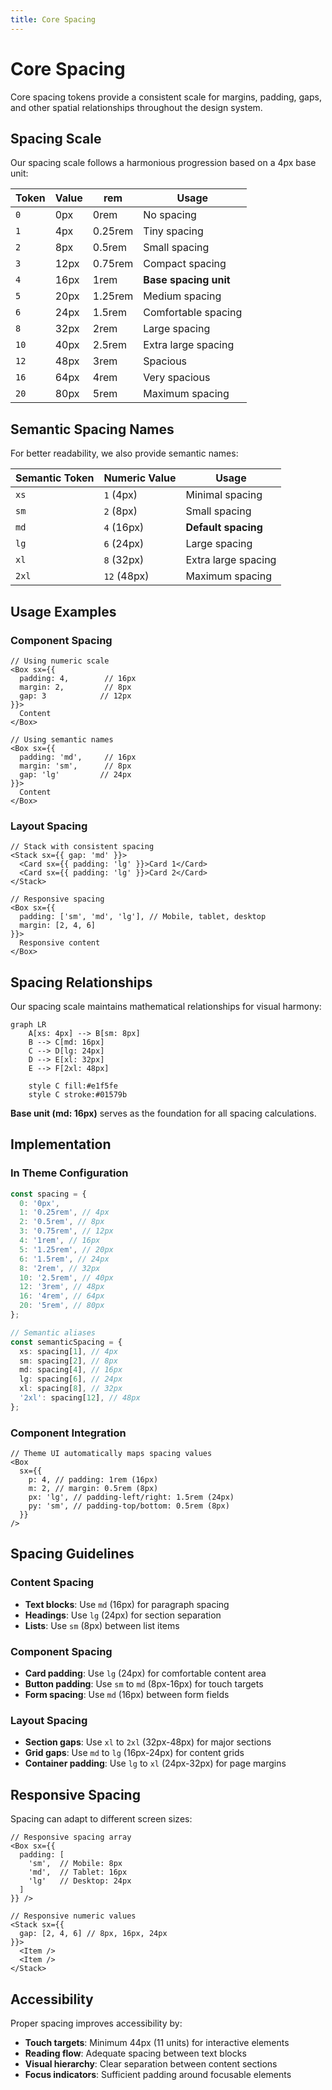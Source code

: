 ```yaml
---
title: Core Spacing
---
```


# Core Spacing

Core spacing tokens provide a consistent scale for margins, padding, gaps, and other spatial relationships throughout the design system.

## Spacing Scale

Our spacing scale follows a harmonious progression based on a 4px base unit:

| Token | Value | rem     | Usage                 |
| ----- | ----- | ------- | --------------------- |
| `0`   | 0px   | 0rem    | No spacing            |
| `1`   | 4px   | 0.25rem | Tiny spacing          |
| `2`   | 8px   | 0.5rem  | Small spacing         |
| `3`   | 12px  | 0.75rem | Compact spacing       |
| `4`   | 16px  | 1rem    | **Base spacing unit** |
| `5`   | 20px  | 1.25rem | Medium spacing        |
| `6`   | 24px  | 1.5rem  | Comfortable spacing   |
| `8`   | 32px  | 2rem    | Large spacing         |
| `10`  | 40px  | 2.5rem  | Extra large spacing   |
| `12`  | 48px  | 3rem    | Spacious              |
| `16`  | 64px  | 4rem    | Very spacious         |
| `20`  | 80px  | 5rem    | Maximum spacing       |

## Semantic Spacing Names

For better readability, we also provide semantic names:

| Semantic Token | Numeric Value | Usage               |
| -------------- | ------------- | ------------------- |
| `xs`           | `1` (4px)     | Minimal spacing     |
| `sm`           | `2` (8px)     | Small spacing       |
| `md`           | `4` (16px)    | **Default spacing** |
| `lg`           | `6` (24px)    | Large spacing       |
| `xl`           | `8` (32px)    | Extra large spacing |
| `2xl`          | `12` (48px)   | Maximum spacing     |

## Usage Examples

### Component Spacing

```tsx
// Using numeric scale
<Box sx={{
  padding: 4,        // 16px
  margin: 2,         // 8px
  gap: 3            // 12px
}}>
  Content
</Box>

// Using semantic names
<Box sx={{
  padding: 'md',     // 16px
  margin: 'sm',      // 8px
  gap: 'lg'         // 24px
}}>
  Content
</Box>
```

### Layout Spacing

```tsx
// Stack with consistent spacing
<Stack sx={{ gap: 'md' }}>
  <Card sx={{ padding: 'lg' }}>Card 1</Card>
  <Card sx={{ padding: 'lg' }}>Card 2</Card>
</Stack>

// Responsive spacing
<Box sx={{
  padding: ['sm', 'md', 'lg'], // Mobile, tablet, desktop
  margin: [2, 4, 6]
}}>
  Responsive content
</Box>
```

## Spacing Relationships

Our spacing scale maintains mathematical relationships for visual harmony:

```mermaid
graph LR
    A[xs: 4px] --> B[sm: 8px]
    B --> C[md: 16px]
    C --> D[lg: 24px]
    D --> E[xl: 32px]
    E --> F[2xl: 48px]

    style C fill:#e1f5fe
    style C stroke:#01579b
```

**Base unit (md: 16px)** serves as the foundation for all spacing calculations.

## Implementation

### In Theme Configuration

```typescript
const spacing = {
  0: '0px',
  1: '0.25rem', // 4px
  2: '0.5rem', // 8px
  3: '0.75rem', // 12px
  4: '1rem', // 16px
  5: '1.25rem', // 20px
  6: '1.5rem', // 24px
  8: '2rem', // 32px
  10: '2.5rem', // 40px
  12: '3rem', // 48px
  16: '4rem', // 64px
  20: '5rem', // 80px
};

// Semantic aliases
const semanticSpacing = {
  xs: spacing[1], // 4px
  sm: spacing[2], // 8px
  md: spacing[4], // 16px
  lg: spacing[6], // 24px
  xl: spacing[8], // 32px
  '2xl': spacing[12], // 48px
};
```

### Component Integration

```tsx
// Theme UI automatically maps spacing values
<Box
  sx={{
    p: 4, // padding: 1rem (16px)
    m: 2, // margin: 0.5rem (8px)
    px: 'lg', // padding-left/right: 1.5rem (24px)
    py: 'sm', // padding-top/bottom: 0.5rem (8px)
  }}
/>
```

## Spacing Guidelines

### Content Spacing

- **Text blocks**: Use `md` (16px) for paragraph spacing
- **Headings**: Use `lg` (24px) for section separation
- **Lists**: Use `sm` (8px) between list items

### Component Spacing

- **Card padding**: Use `lg` (24px) for comfortable content area
- **Button padding**: Use `sm` to `md` (8px-16px) for touch targets
- **Form spacing**: Use `md` (16px) between form fields

### Layout Spacing

- **Section gaps**: Use `xl` to `2xl` (32px-48px) for major sections
- **Grid gaps**: Use `md` to `lg` (16px-24px) for content grids
- **Container padding**: Use `lg` to `xl` (24px-32px) for page margins

## Responsive Spacing

Spacing can adapt to different screen sizes:

```tsx
// Responsive spacing array
<Box sx={{
  padding: [
    'sm',  // Mobile: 8px
    'md',  // Tablet: 16px
    'lg'   // Desktop: 24px
  ]
}} />

// Responsive numeric values
<Stack sx={{
  gap: [2, 4, 6] // 8px, 16px, 24px
}}>
  <Item />
  <Item />
</Stack>
```

## Accessibility

Proper spacing improves accessibility by:

- **Touch targets**: Minimum 44px (11 units) for interactive elements
- **Reading flow**: Adequate spacing between text blocks
- **Visual hierarchy**: Clear separation between content sections
- **Focus indicators**: Sufficient padding around focusable elements
